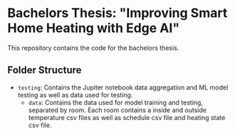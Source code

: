 # Bachelors Thesis: "Improving Smart Home Heating with Edge AI"

This repository contains the code for the bachelors thesis.

## Folder Structure
- `testing`: Contains the Jupiter notebook data aggregation and ML model testing as well as data used for testing.
  - `data`: Contains the data used for model training and testing, separated by room. Each room contains a inside and outside temperature csv files as well as schedule csv file and heating state csv file.